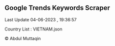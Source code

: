 

## Google Trends Keywords Scraper 
 
Last Update 04-06-2023 , 19:36:57

Country List :
VIETNAM.json



© Abdul Muttaqin 
